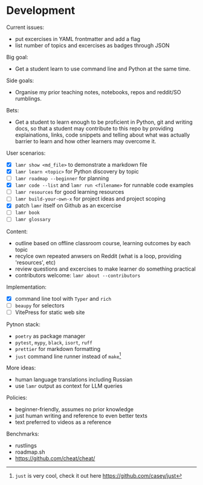 # Development

Current issues:

- put excercises in YAML frontmatter and add a flag
- list number of topics and excercises as badges through JSON 

Big goal:

- Get a student learn to use command line and Python at the same time.

Side goals:

- Organise my prior teaching notes, notebooks, repos and reddit/SO rumblings. 

Bets:

- Get a student to learn enough to be proficient in Python, git and 
  writing docs, so that a student may contribute to this repo by providing 
  explainations, links, code snippets and telling about what was actually
  barrier to learn and how other learners may overcome it.

User scenarios:

- [x] `lamr show <md_file>` to demonstrate a markdown file
- [x] `lamr learn <topic>` for Python discovery by topic
- [ ] `lamr roadmap --beginner` for planning
- [x] `lamr code --list` and `lamr run <filename>` for runnable code examples
- [ ] `lamr resources` for good learning resources
- [ ] `lamr build-your-own-x` for project ideas and project scoping
- [x] patch `lamr` itself on Github as an excercise
- [ ] `lamr book`
- [ ] `lamr glossary`

Content:

- outline based on offline classroom course, learning outcomes by each topic
- recylce own repeated anwsers on Reddit (what is a loop, providing 'resources', etc)
- review questions and excercises to make learner do something practical
- contributors welcome: `lamr about --contributors`

Implementation:

- [x] command line tool with `Typer` and `rich`
- [ ] `beaupy` for selectors
- [ ] VitePress for static web site

Pytnon stack:

- `poetry` as package manager
- `pytest`, `mypy`, `black`, `isort`, `ruff`
- `prettier` for markdown formatting
- `just` command line runner instead of `make`[^1]

[^1]: `just` is very cool, check it out here <https://github.com/casey/just>

More ideas:

- human language translations including Russian
- use `lamr` output as context for LLM queries

Policies:

- beginner-friendly, assumes no prior knowledge
- just human writing and reference to even better texts
- text preferred to videos as a reference

Benchmarks:

- rustlings
- roadmap.sh
- <https://github.com/cheat/cheat/>

